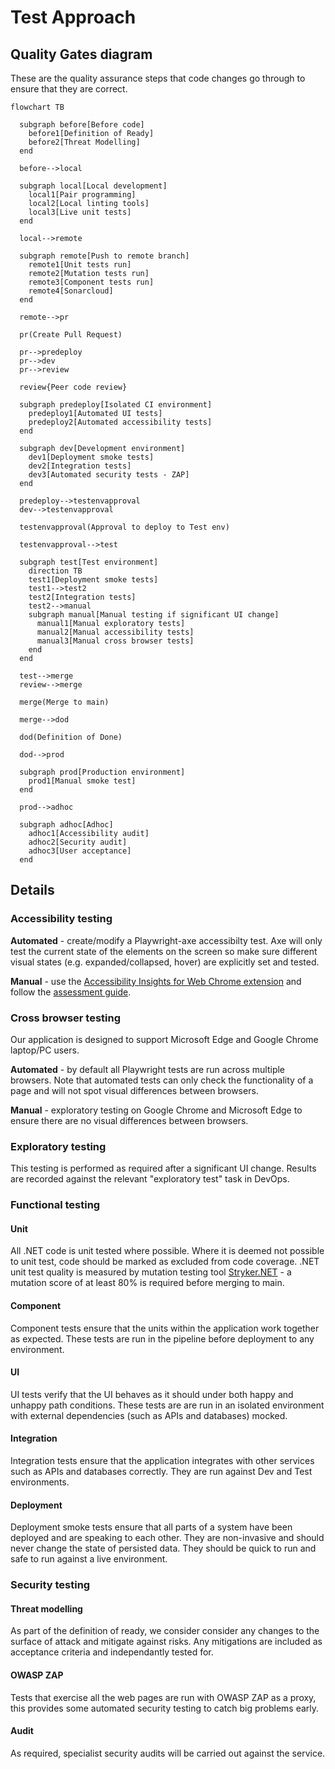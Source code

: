 # Test Approach

## Quality Gates diagram

These are the quality assurance steps that code changes go through to ensure that they are correct.

```mermaid
flowchart TB

  subgraph before[Before code]
    before1[Definition of Ready]
    before2[Threat Modelling]
  end

  before-->local

  subgraph local[Local development]
    local1[Pair programming]
    local2[Local linting tools]
    local3[Live unit tests]
  end

  local-->remote

  subgraph remote[Push to remote branch]
    remote1[Unit tests run]
    remote2[Mutation tests run]
    remote3[Component tests run]
    remote4[Sonarcloud]
  end

  remote-->pr

  pr(Create Pull Request)

  pr-->predeploy
  pr-->dev
  pr-->review

  review{Peer code review}
  
  subgraph predeploy[Isolated CI environment]
    predeploy1[Automated UI tests]
    predeploy2[Automated accessibility tests]
  end

  subgraph dev[Development environment]
    dev1[Deployment smoke tests]
    dev2[Integration tests]
    dev3[Automated security tests - ZAP]
  end

  predeploy-->testenvapproval
  dev-->testenvapproval
  
  testenvapproval(Approval to deploy to Test env)

  testenvapproval-->test

  subgraph test[Test environment]
    direction TB
    test1[Deployment smoke tests]
    test1-->test2
    test2[Integration tests]
    test2-->manual
    subgraph manual[Manual testing if significant UI change]
      manual1[Manual exploratory tests]
      manual2[Manual accessibility tests]
      manual3[Manual cross browser tests]
    end
  end

  test-->merge
  review-->merge

  merge(Merge to main)

  merge-->dod

  dod(Definition of Done)

  dod-->prod

  subgraph prod[Production environment]
    prod1[Manual smoke test]
  end

  prod-->adhoc

  subgraph adhoc[Adhoc]
    adhoc1[Accessibility audit]
    adhoc2[Security audit]
    adhoc3[User acceptance]
  end

```

## Details

### Accessibility testing

**Automated** - create/modify a Playwright-axe accessibilty test. Axe will only test the current state of the elements on the screen so make sure different visual states (e.g. expanded/collapsed, hover) are explicitly set and tested.

**Manual** - use the [Accessibility Insights for Web Chrome extension](https://accessibilityinsights.io/docs/web/overview/) and follow the [assessment guide](https://accessibilityinsights.io/docs/web/getstarted/assessment/).

### Cross browser testing

Our application is designed to support Microsoft Edge and Google Chrome laptop/PC users.

**Automated** - by default all Playwright tests are run across multiple browsers. Note that automated tests can only check the functionality of a page and will not spot visual differences between browsers.

**Manual** - exploratory testing on Google Chrome and Microsoft Edge to ensure there are no visual differences between browsers.

### Exploratory testing

This testing is performed as required after a significant UI change. Results are recorded against the relevant "exploratory test" task in DevOps.

### Functional testing

#### Unit

All .NET code is unit tested where possible. Where it is deemed not possible to unit test, code should be marked as excluded from code coverage.
.NET unit test quality is measured by mutation testing tool [Stryker.NET](https://stryker-mutator.io/docs/stryker-net/introduction/) - a mutation score of at least 80% is required before merging to main.

#### Component

Component tests ensure that the units within the application work together as expected. These tests are run in the pipeline before deployment to any environment.

#### UI

UI tests verify that the UI behaves as it should under both happy and unhappy path conditions. These tests are are run in an isolated environment with external dependencies (such as APIs and databases) mocked.

#### Integration

Integration tests ensure that the application integrates with other services such as APIs and databases correctly. They are run against Dev and Test environments.

#### Deployment

Deployment smoke tests ensure that all parts of a system have been deployed and are speaking to each other. They are non-invasive and should never change the state of persisted data. They should be quick to run and safe to run against a live environment.

### Security testing

#### Threat modelling

As part of the definition of ready, we consider consider any changes to the surface of attack and mitigate against risks. Any mitigations are included as acceptance criteria and independantly tested for.

#### OWASP ZAP

Tests that exercise all the web pages are run with OWASP ZAP as a proxy, this provides some automated security testing to catch big problems early.

#### Audit

As required, specialist security audits will be carried out against the service.
